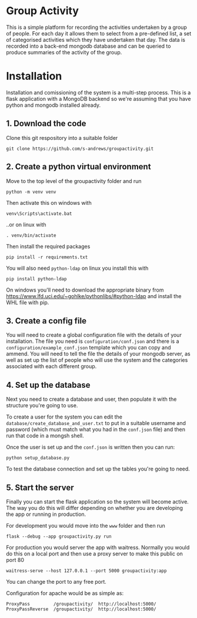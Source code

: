 # Group Activity
This is a simple platform for recording the activities undertaken by a group of people.  For each day it allows them to select from a pre-defined list, a set of categorised activities which they have undertaken that day.  The data is recorded into a back-end mongodb database and can be queried to produce summaries of the activity of the group.

# Installation
Installation and comissioning of the system is a multi-step process. This is a flask application with a MongoDB backend so we're assuming that you have python and mongodb installed already.

## 1. Download the code
Clone this git respository into a suitable folder

```git clone https://github.com/s-andrews/groupactivity.git```

## 2. Create a python virtual environment
Move to the top level of the groupactivity folder and run

```python -m venv venv```

Then activate this on windows with

```venv\Scripts\activate.bat```

..or on linux with 

```. venv/bin/activate```

Then install the required packages

```pip install -r requirements.txt```

You will also need ```python-ldap``` on linux you install this with

```pip install python-ldap```

On windows you'll need to download the appropriate binary from https://www.lfd.uci.edu/~gohlke/pythonlibs/#python-ldap and install the WHL file with pip.

## 3. Create a config file
You will need to create a global configuration file with the details of your installation.  The file you need is ```configuration/conf.json``` and there is a ```configuration/example_conf.json``` template which you can copy and ammend. You will need to tell the file the details of your mongodb server, as well as set up the list of people who will use the system and the categories associated with each different group.

## 4. Set up the database
Next you need to create a database and user, then populate it with the structure you're going to use.

To create a user for the system you can edit the ```database/create_database_and_user.txt``` to put in a suitable username and password (which must match what you had in the ```conf.json``` file) and then run that code in a mongsh shell.

Once the user is set up and the ```conf.json``` is written then you can run:

```python setup_database.py```

To test the database connection and set up the tables you're going to need.

## 5. Start the server
Finally you can start the flask application so the system will become active.  The way you do this will differ depending on whether you are developing the app or running in production.

For development you would move into the ```www``` folder and then run

```flask --debug --app groupactivity.py run```

For production you would server the app with waitress.  Normally you would do this on a local port and then use a proxy server to make this public on port 80

```waitress-serve --host 127.0.0.1 --port 5000 groupactivity:app```

You can change the port to any free port.

Configuration for apache would be as simple as:

```
ProxyPass         /groupactivity/  http://localhost:5000/
ProxyPassReverse  /groupactivity/  http://localhost:5000/
```

